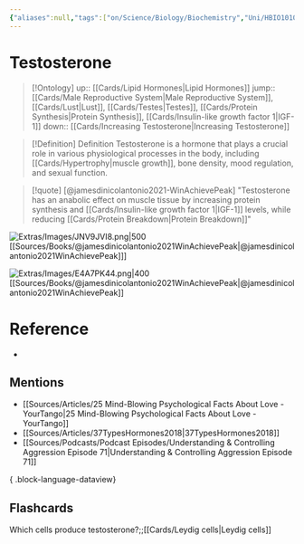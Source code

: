 ```yaml
---
{"aliases":null,"tags":["on/Science/Biology/Biochemistry","Uni/HBIO1010","flashcards/hbio1010"],"date created":"2022-11-30 Wed","edited":"2023-04-06 Thu","dg-publish":true,"permalink":"/cards/testosterone/","dgPassFrontmatter":true}
---
```


# Testosterone

> [!Ontology]
> up:: [[Cards/Lipid Hormones\|Lipid Hormones]]
> jump:: [[Cards/Male Reproductive System\|Male Reproductive System]], [[Cards/Lust\|Lust]], [[Cards/Testes\|Testes]], [[Cards/Protein Synthesis\|Protein Synthesis]], [[Cards/Insulin-like growth factor 1\|IGF-1]]
> down:: [[Cards/Increasing Testosterone\|Increasing Testosterone]]

> [!Definition] Definition
> Testosterone is a hormone that plays a crucial role in various physiological processes in the body, including [[Cards/Hypertrophy\|muscle growth]], bone density, mood regulation, and sexual function.

> [!quote] [@jamesdinicolantonio2021-WinAchievePeak]
> "Testosterone has an anabolic effect on muscle tissue by increasing protein synthesis and [[Cards/Insulin-like growth factor 1\|IGF-1]] levels, while reducing [[Cards/Protein Breakdown\|Protein Breakdown]]"

![Extras/Images/JNV9JVI8.png|500](/img/user/Extras/Images/JNV9JVI8.png)
[[Sources/Books/@jamesdinicolantonio2021WinAchievePeak\|@jamesdinicolantonio2021WinAchievePeak]]]

![Extras/Images/E4A7PK44.png|400](/img/user/Extras/Images/E4A7PK44.png)
[[Sources/Books/@jamesdinicolantonio2021WinAchievePeak\|@jamesdinicolantonio2021WinAchievePeak]]

# Reference

- 

## Mentions

- [[Sources/Articles/25 Mind-Blowing Psychological Facts About Love - YourTango\|25 Mind-Blowing Psychological Facts About Love - YourTango]]
- [[Sources/Articles/37TypesHormones2018\|37TypesHormones2018]]
- [[Sources/Podcasts/Podcast Episodes/Understanding & Controlling Aggression   Episode 71\|Understanding & Controlling Aggression   Episode 71]]

{ .block-language-dataview}

## Flashcards

Which cells produce testosterone?;;[[Cards/Leydig cells\|Leydig cells]]
<!--SR:!2023-08-17,1,230-->